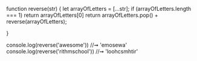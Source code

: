 function reverse(str) {
  let arrayOfLetters = [...str];
  if (arrayOfLetters.length === 1) return arrayOfLetters[0]
  return arrayOfLetters.pop() + reverse(arrayOfLetters);

}

console.log(reverse('awesome')) //➞ 'emosewa'
console.log(reverse('rithmschool')) //➞ 'loohcsmhtir'
